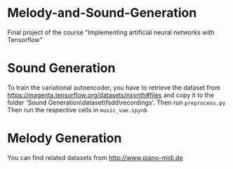 # Melody-and-Sound-Generation
Final project of the course "Implementing artificial neural networks with Tensorflow"


# Sound Generation
To train the variational autoencoder, you have to retrieve the dataset from https://magenta.tensorflow.org/datasets/nsynth#files and copy it to the folder 'Sound Generation\dataset\fsdd\recordings'.
Then run `preprocess.py`
Then run the respective cells in `music_vae.ipynb`


# Melody Generation
You can find related datasets from http://www.piano-midi.de
